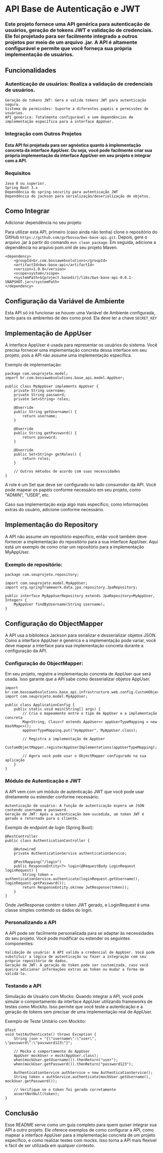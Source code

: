 # API Base de Autenticação e JWT

### Este projeto fornece uma API genérica para autenticação de usuários, geração de tokens JWT e validação de credenciais. Ele foi projetado para ser facilmente integrado a outros projetos por meio de um arquivo .jar. A API é altamente configurável e permite que você forneça sua própria implementação de usuários.
## Funcionalidades

###    Autenticação de usuários: Realiza a validação de credenciais de usuários.
    Geração de tokens JWT: Gera e valida tokens JWT para autenticação segura.
    Sistema de permissões: Suporte a diferentes papéis e permissões de usuários.
    API genérica: Totalmente configurável e sem dependências de implementação específica para a interface AppUser.

### Integração com Outros Projetos

#### Esta API foi projetada para ser agnóstica quanto à implementação concreta da interface AppUser. Ou seja, você pode facilmente criar sua própria implementação da interface AppUser em seu projeto e integrar com a API.
### Requisitos

    Java 8 ou superior.
    Spring Boot 3.x
    Dependência do spring-security para autenticação JWT
    Dependência do jackson para serialização/deserialização de objetos.

## Como Integrar

Adicionar dependência no seu projeto

Para utilizar esta API, primeiro (caso ainda não tenha) clone o repositório do GitHub `https://github.com/gvfbossa/bws-base-api.git`. Depois, gere o arquivo .jar à partir do comando `mvn clean package`.
Em seguida, adicione a dependência no arquivo pom.xml de seu projeto Maven.
    
    <dependency>
        <groupId>br.com.bossawebsolutions</groupId>
        <artifactId>bws-base-api</artifactId>
        <version>1.0.0</version>
        <scope>system</scope>
        <systemPath>${project.basedir}/libs/bws-base-api-0.0.1-SNAPSHOT.jar</systemPath>
    </dependency>

## Configuração da Variável de Ambiente

Esta API só irá funcionar se houver uma Variável de Ambiente configurada, tanto para os ambientes de dev como prod.
Ela deve ter a chave `SECRET_KEY`

## Implementação de AppUser

A interface AppUser é usada para representar os usuários do sistema. Você precisa fornecer uma implementação concreta dessa interface em seu projeto, pois a API não assume uma implementação específica.

Exemplo de implementação:

    package com.seuprojeto.model;
    import br.com.bossawebsolutions.base_api.model.AppUser;

    public class MyAppUser implements AppUser {
        private String username;
        private String password;
        private Set<String> roles;

        @Override
        public String getUsername() {
            return username;
        }

        @Override
        public String getPassword() {
            return password;
        }
        
        @Override
        public Set<String> getRoles() {
            return roles;
        }

        // Outros métodos de acordo com suas necessidades
    }

A role é um Set<String> que deve ser configurado no lado consumidor da API. Você pode mapear os papéis conforme necessário em seu projeto, como "ADMIN", "USER", etc.

Caso sua implementação exija algo mais específico, como informações extras do usuário, adicione conforme necessário.

## Implementação do Repository

A API não assume um repositório específico, então você também deve fornecer a implementação do repositório para a sua interface AppUser. Aqui está um exemplo de como criar um repositório para a implementação MyAppUser.

### Exemplo de repositório:

    package com.seuprojeto.repository;
    
    import com.seuprojeto.model.MyAppUser;
    import org.springframework.data.jpa.repository.JpaRepository;

    public interface MyAppUserRepository extends JpaRepository<MyAppUser, Integer> {
        MyAppUser findByUsername(String username);
    }

## Configuração do ObjectMapper

A API usa a biblioteca Jackson para serializar e desserializar objetos JSON. Como a interface AppUser é genérica e a implementação pode variar, você deve mapear a interface para sua implementação concreta durante a configuração da API.

### Configuração do ObjectMapper:

Em seu projeto, registre a implementação concreta de AppUser que será usada. Isso garante que a API sabe como desserializar objetos AppUser.

    import br.com.bossawebsolutions.base_api.infrastructure.web.config.CustomObjectMapper;
    import com.seuprojeto.model.MyAppUser;
    
    public class ApplicationConfig {
        public static void main(String[] args) {
            // Cria o mapeamento entre o tipo de AppUser e a implementação concreta
            Map<String, Class<? extends AppUser>> appUserTypeMapping = new HashMap<>();
            appUserTypeMapping.put("myAppUser", MyAppUser.class);

            // Registra a implementação de AppUser
            CustomObjectMapper.registerAppUserImplementations(appUserTypeMapping);
            
            // Agora você pode usar o ObjectMapper configurado na sua aplicação
        }
    }

### Módulo de Autenticação e JWT

A API vem com um módulo de autenticação JWT que você pode usar diretamente ou estender conforme necessário.

    Autenticação de usuário: A função de autenticação espera um JSON contendo username e password.
    Geração de JWT: Após a autenticação bem-sucedida, um token JWT é gerado e retornado para o cliente.

Exemplo de endpoint de login (Spring Boot):

    @RestController
    public class AuthenticationController {

        @Autowired
        private AuthenticationService authenticationService;

        @PostMapping("/login")
        public ResponseEntity<?> login(@RequestBody LoginRequest loginRequest) {
            String token = authenticationService.authenticate(loginRequest.getUsername(), loginRequest.getPassword());
            return ResponseEntity.ok(new JwtResponse(token));
        }
    }

Onde JwtResponse contém o token JWT gerado, e LoginRequest é uma classe simples contendo os dados do login.

### Personalizando a API

A API pode ser facilmente personalizada para se adaptar às necessidades do seu projeto. Você pode modificar ou estender os seguintes componentes:

    Validação de usuário: A API valida a credencial de AppUser. Você pode substituir a lógica de autenticação ou fazer a integração com seu próprio repositório de dados.
    Geração de JWT: A geração do token pode ser customizada, caso você queira adicionar informações extras ao token ou mudar a forma de validá-lo.

### Testando a API

Simulação de Usuário com Mocks: Quando integrar a API, você pode simular o comportamento da interface AppUser utilizando frameworks de testes como Mockito. Isso permite que você teste a autenticação e a geração de tokens sem precisar de uma implementação real de AppUser.

Exemplo de Teste Unitário com Mockito:

    @Test
    void testAuthenticate() throws Exception {
        String json = "{\"username\":\"user\", \"password\":\"password123\"}";

        // Mocka o comportamento do AppUser
        AppUser mockUser = mock(AppUser.class);
        when(mockUser.getUsername()).thenReturn("user");
        when(mockUser.getPassword()).thenReturn("password123");

        AuthenticationService authService = new AuthenticationService();
        String token = authService.authenticate(mockUser.getUsername(), mockUser.getPassword());

        // Verifique se o token foi gerado corretamente
        assertNotNull(token);
    }

## Conclusão

Esse README serve como um guia completo para quem quiser integrar sua API a outro projeto. Ele oferece exemplos de como configurar a API, como mapear a interface AppUser para a implementação concreta de um projeto específico, e como realizar testes com mocks. Isso torna a API mais flexível e fácil de ser utilizada em qualquer contexto.